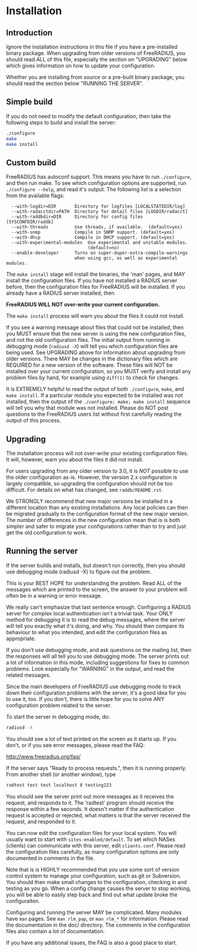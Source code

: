 # Installation
## Introduction

Ignore the installation instructions in this file if you have a
pre-installed binary package.  When upgrading from older versions of
FreeRADIUS, you should read ALL of this file, especially the section
on "UPGRADING" below which gives information on how to update your
configuration.

Whether you are installing from source or a pre-built binary
package, you should read the section below "RUNNING THE SERVER".


## Simple build

If you do not need to modify the default configuration, then take
the following steps to build and install the server:

```bash
./configure
make
make install
```

## Custom build

FreeRADIUS has autoconf support. This means you have to run
``./configure``, and then run make.  To see which configuration options
are supported, run ``./configure --help``, and read it's output.  The
following list is a selection from the available flags:

```text
  --with-logdir=DIR       Directory for logfiles [LOCALSTATEDIR/log] 
  --with-radacctdir=PATH  Directory for detail files [LOGDIR/radacct] 
  --with-raddbdir=DIR     Directory for config files [SYSCONFDIR/raddb] 
  --with-threads          Use threads, if available.  (default=yes) 
  --with-snmp             Compile in SNMP support. (default=yes)
  --with-dhcp             Compile in DHCP support. (default=yes)
  --with-experimental-modules  Use experimental and unstable modules.
                               (default=no) 
  --enable-developer      Turns on super-duper-extra-compile-warnings
                          when using gcc, as well as experimental modules.
```

The ``make install`` stage will install the binaries, the 'man' pages,
and MAY install the configuration files.  If you have not installed a
RADIUS server before, then the configuration files for FreeRADIUS will
be installed.  If you already have a RADIUS server installed, then

**FreeRADIUS WILL NOT over-write your current configuration.**

The ``make install`` process will warn you about the files it could
not install.

If you see a warning message about files that could not be
installed, then you MUST ensure that the new server is using the new
configuration files, and not the old configuration files.  The initial
output from running in debugging mode (``radiusd -X``) will tell you which
configuration files are being used.  See UPGRADING above for
information about upgrading from older versions.  There MAY be changes
in the dictionary files which are REQUIRED for a new version of the
software.  These files will NOT be installed over your current
configuration, so you MUST verify and install any problem files by
hand, for example using ``diff(1)`` to check for changes.

It is EXTREMELY helpful to read the output of both ``./configure``,
``make``, and ``make install``.  If a particular module you expected to be
installed was not installed, then the output of the
``./configure; make; make install`` sequence will tell you why that module
was not installed.  Please do NOT post questions to the FreeRADIUS
users list without first carefully reading the output of this process.

## Upgrading

The installation process will not over-write your existing
configuration files.  It will, however, warn you about the files it
did not install.

For users upgrading from any older version to 3.0, it is *NOT*
possible to use the older configuration as-is. However, the version
2.x configuration is largely compatible, so upgrading the
configuration should not be too difficult.  For details on what has
changed, see ``raddb/README.rst``.

We STRONGLY recommend that new major versions be installed in a different 
location than any existing installations.  Any local policies can
then be migrated gradually to the configuration format of the new major
version.  The number of differences in the new configuration mean that is
is both simpler and safer to migrate your configurations rather than to try
and just get the old configuration to work.

## Running the server

If the server builds and installs, but doesn't run correctly, then
you should use debugging mode (radiusd -X) to figure out the problem. 

This is your BEST HOPE for understanding the problem.  Read ALL of
the messages which are printed to the screen, the answer to your
problem will often be in a warning or error message.

We really can't emphasize that last sentence enough.  Configuring a
RADIUS server for complex local authentication isn't a trivial task.
Your ONLY method for debugging it is to read the debug messages, where
the server will tell you exactly what it's doing, and why.  You should
then compare its behaviour to what you intended, and edit the
configuration files as appropriate.

If you don't use debugging mode, and ask questions on the mailing
list, then the responses will all tell you to use debugging mode.  The
server prints out a lot of information in this mode, including
suggestions for fixes to common problems.  Look especially for
"WARNING" in the output, and read the related messages.

Since the main developers of FreeRADIUS use debugging mode to track
down their configuration problems with the server, it's a good idea
for you to use it, too.  If you don't, there is little hope for you to
solve ANY configuration problem related to the server.

To start the server in debugging mode, do:

```bash
radiusd -X
```

You should see a lot of text printed on the screen as it starts up.
If you don't, or if you see error messages, please read the FAQ:

  http://www.freeradius.org/faq/

If the server says "Ready to process requests.", then it is running
properly.  From another shell (or another window), type

```bash
radtest test test localhost 0 testing123
```

You should see the server print out more messages as it receives the
request, and responds to it.  The 'radtest' program should receive the
response within a few seconds.  It doesn't matter if the
authentication request is accepted or rejected, what matters is that
the server received the request, and responded to it.

You can now edit the configuration files for your local system. You
will usually want to start with ``sites-enabled/default``. To set 
which NASes (clients) can communicate with this server, 
edit ``clients.conf``.
Please read the configuration files carefully, as many configuration
options are only documented in comments in the file.

Note that is is HIGHLY recommended that you use some sort of version
control system to manage your configuration, such as git or
Subversion. You should then make small changes to the configuration,
checking in and testing as you go. When a config change causes the
server to stop working, you will be able to easily step back and find
out what update broke the configuraiton.

Configuring and running the server MAY be complicated.  Many modules
have ``man`` pages.  See ``man rlm_pap``, or ``man rlm_*`` for 
information.
Please read the documentation in the doc/ directory.  The comments in
the configuration files also contain a lot of documentation.

If you have any additional issues, the FAQ is also a good place to
start.


